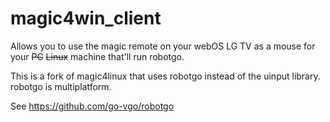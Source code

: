 # magic4win_client

Allows you to use the magic remote on your webOS LG TV as a mouse for your ~~PC~~ ~~Linux~~ machine that'll run robotgo.

This is a fork of magic4linux that uses robotgo instead of the uinput library. robotgo is multiplatform.

See https://github.com/go-vgo/robotgo
